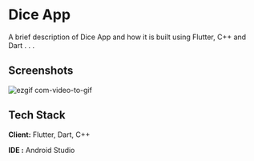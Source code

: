 
# Dice App

A brief description of Dice App and how it is built using Flutter, C++ and Dart . . .


## Screenshots

![ezgif com-video-to-gif](https://user-images.githubusercontent.com/97822048/235617331-aba79605-4f4e-44aa-bf87-c0e1ac118db0.gif)




## Tech Stack

**Client:** Flutter, Dart, C++

**IDE :** Android Studio



